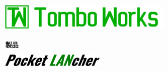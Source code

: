 # [<img src="https://github.com/tombo-works/.github/raw/main/assets/images/tombo_works_logo.png">](https://www.tombo-works.com/)

## 製品

[<img src="https://github.com/tombo-works/.github/raw/main/assets/images/pocket_lancher_logo.png" width="300px">](https://www.pocket-lancher.com/)

